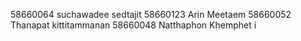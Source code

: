 58660064 suchawadee sedtajit
58660123 Arin Meetaem
58660052 Thanapat kittitammanan
58660048 Natthaphon Khemphet 
i
